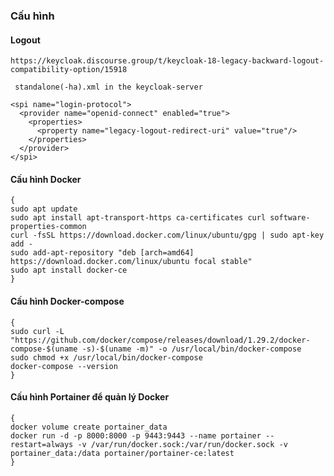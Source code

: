 ### Cấu hình

#### Logout

```
https://keycloak.discourse.group/t/keycloak-18-legacy-backward-logout-compatibility-option/15918
```

``` standalone(-ha).xml in the keycloak-server```

```
<spi name="login-protocol">
  <provider name="openid-connect" enabled="true">
    <properties>
      <property name="legacy-logout-redirect-uri" value="true"/>
    </properties>
  </provider>
</spi>
```

#### Cấu hình Docker

```
{
sudo apt update
sudo apt install apt-transport-https ca-certificates curl software-properties-common
curl -fsSL https://download.docker.com/linux/ubuntu/gpg | sudo apt-key add -
sudo add-apt-repository "deb [arch=amd64] https://download.docker.com/linux/ubuntu focal stable"
sudo apt install docker-ce
}
```

#### Cấu hình Docker-compose

```
{
sudo curl -L "https://github.com/docker/compose/releases/download/1.29.2/docker-compose-$(uname -s)-$(uname -m)" -o /usr/local/bin/docker-compose
sudo chmod +x /usr/local/bin/docker-compose
docker-compose --version
}
```

#### Cấu hình Portainer để quản lý Docker

```
{
docker volume create portainer_data
docker run -d -p 8000:8000 -p 9443:9443 --name portainer --restart=always -v /var/run/docker.sock:/var/run/docker.sock -v portainer_data:/data portainer/portainer-ce:latest
}
```
